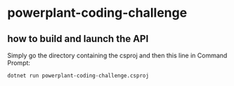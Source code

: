 # powerplant-coding-challenge

## how to build and launch the API

Simply go the directory containing the csproj and then this line in Command Prompt:

```bash
dotnet run powerplant-coding-challenge.csproj
```

